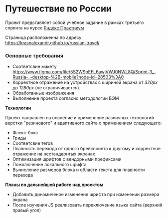 # Путешествие по России
 Проект представляет собой учебное задание в рамках третьего спринта на курсе [Яндекс Практикум](https://www.yandex.ru) 
 
 Страница расположенна по адресу https://krasnalexandr.github.io/russian-travel/

### Основные требования
* Соответсвие макету https://www.figma.com/file/5S2WSbEFL6awjVWJ0NWL8Q/Sprint-3_-Russia-_-desktop-%2B-mobile?node-id=28503%3A0
* Корректное отражение на устройствах с шириной экрана от _320px_ до _1280px_ (не ограничивается).
* Обработанные изображения 
* Выполнение проекта согласно методологии БЭМ 

**Технологии**

Проект направлен на освоение и применение различных технологий верстки "резинового" и адаптивного сайта с применением следующего:

* Флекс-бокс
* Гриды
* Соответсвие тегов
* Плавность перехода от одного брейкпоинта к другому и корректное отражение на нестандарнтых экранах
* Оптимизация шрифтов с вендорными префиксами
* Пожключение локального шрифта
* Вычисление размеров блока и области текста для плавности перехода 

**Планы по дальнейшей работе над проектом**

* Добавить динамиченое изменение шрифта при изменении размера экрана 
* После изучения JS реализовать переключение языка сайта (верхний правый угол)
